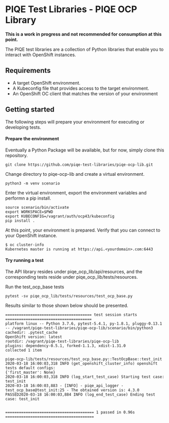 # PIQE Test Libraries - PIQE OCP Library

**This is a work in progress and not recommended for consumption at this point.**

The PIQE test libraries are a collection of Python libraries that enable you to interact with OpenShift instances.


## Requirements

* A target OpenShift environment.
* A Kubeconfig file that provides access to the target environment.
* An OpenShift OC client that matches the version of your environment

## Getting started
The following steps will prepare your environment for executing or developing tests.

#### Prepare the environment

Eventually a Python Package will be available, but for now, simply clone this repository.

    git clone https://github.com/piqe-test-libraries/piqe-ocp-lib.git

Change directory to piqe-ocp-lib and create a virtual environment.

    python3 -m venv scenario

Enter the virtual environment, export the environment variables and performn a pip install.

    source scenario/bin/activate  
    export WORKSPACE=$PWD  
    export KUBECONFIG=/vagrant/auth/ocp43/kubeconfig  
    pip install .

At this point, your environment is prepared. Verify that you can connect to your OpenShift instance.

    $ oc cluster-info
    Kubernetes master is running at https://api.<yourdomain>.com:6443  

#### Try running a test

The API library resides under piqe_ocp_lib/api/resources, and the corresponding tests reside under piqe_ocp_lib/tests/resources.

Run the test_ocp_base tests
  
    pytest -sv piqe_ocp_lib/tests/resources/test_ocp_base.py
    
Results similar to those shown below should be presented.

    ====================================== test session starts ======================================
    platform linux -- Python 3.7.6, pytest-5.4.1, py-1.8.1, pluggy-0.13.1 -- /vagrant/piqe-test-libraries/piqe-ocp-lib/scenario/bin/python3
    cachedir: .pytest_cache
    OpenShift version: latest
    rootdir: /vagrant/piqe-test-libraries/piqe-ocp-lib
    plugins: dependency-0.5.1, forked-1.1.3, xdist-1.31.0
    collected 1 item                                                                                

    piqe-ocp-lib/tests/resources/test_ocp_base.py::TestOcpBase::test_init 2020-03-18 16:00:03,318 INFO (get_openshift_cluster_info) openshift tests default configs:
    {'first_master': None}
    2020-03-18 16:00:03,318 INFO (log_start_test_case) Starting test case: test_init
    2020-03-18 16:00:03,883 - [INFO] - piqe_api_logger - test_ocp_base@test_init:25 - The obtained version is: 4.3.0
    PASSED2020-03-18 16:00:03,884 INFO (log_end_test_case) Ending test case: test_init
    
    
    ======================================= 1 passed in 0.96s =======================================

